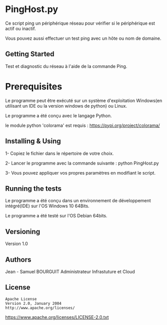 # PingHost.py
Ce script ping un périphérique réseau pour vérifier si le périphérique est actif ou inactif.

Vous pouvez aussi effectuer un test ping avec un hôte  ou nom de domaine.
## Getting Started
Test et diagnostic du réseau  à l'aide de la commande  Ping.

# Prerequisites
Le programme peut être exécuté  sur un système d'exploitation Windows(en utilisant un IDE ou la version windows de python) ou Linux.

Le programme a été conçu avec le langage Python.

le module python 'colorama' est requis : https://pypi.org/project/colorama/

## Installing & Using
1- Copiez le fichier dans le répertoire de votre choix.

2- Lancer le programme avec la commande suivante : python PingHost.py

3- Vous pouvez appliquer vos propres paramètres en modifiant le script.

## Running the tests
Le programme a été conçu dans un environnement de développement intégré(IDE) sur l'OS Windows 10 64Bits.

Le programme a été testé sur l'OS Debian 64bits.

## Versioning
Version 1.0 

## Authors
Jean - Samuel BOURGUIT 
Administrateur Infrastuture et Cloud
## License
    Apache License
    Version 2.0, January 2004
    http://www.apache.org/licenses/
https://www.apache.org/licenses/LICENSE-2.0.txt
